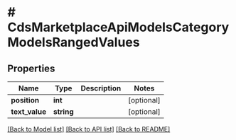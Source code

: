 # # CdsMarketplaceApiModelsCategoryModelsRangedValues

## Properties

Name | Type | Description | Notes
------------ | ------------- | ------------- | -------------
**position** | **int** |  | [optional]
**text_value** | **string** |  | [optional]

[[Back to Model list]](../../README.md#models) [[Back to API list]](../../README.md#endpoints) [[Back to README]](../../README.md)
